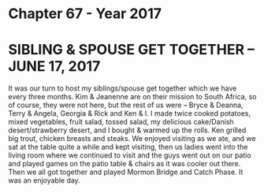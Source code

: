 
# Chapter 67 - Year 2017

# SIBLING & SPOUSE GET TOGETHER – JUNE 17, 2017
It was our turn to host my siblings/spouse get together which we have every three months.  Kim & Jeanenne are on their mission to South Africa, so of course, they were not here, but the rest of us were – Bryce & Deanna, Terry & Angela, Georgia & Rick and Ken & I.  I made twice cooked potatoes, mixed vegetables, fruit salad, tossed salad, my delicious cake/Danish desert/strawberry desert, and I bought & warmed up the rolls. Ken grilled big trout, chicken breasts and steaks.  We enjoyed visiting as we ate, and we sat at the table quite a while and kept visiting, then us ladies went into the living room where we continued to visit and the guys went out on our patio and played games on the patio table & chairs as it was cooler out there.  Then we all got together and played Mormon Bridge and Catch Phase.  It was an enjoyable day.
